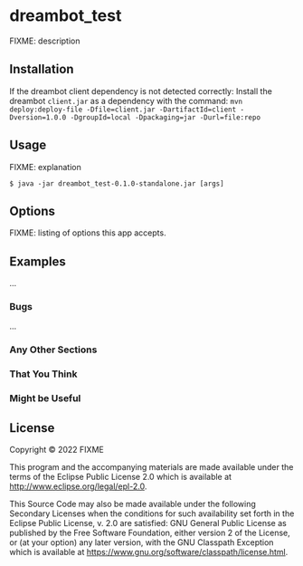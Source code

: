 # dreambot_test

FIXME: description

## Installation

If the dreambot client dependency is not detected correctly:
Install the dreambot `client.jar` as a dependency with the command:
`mvn deploy:deploy-file -Dfile=client.jar -DartifactId=client -Dversion=1.0.0 -DgroupId=local -Dpackaging=jar -Durl=file:repo`
## Usage

FIXME: explanation

    $ java -jar dreambot_test-0.1.0-standalone.jar [args]

## Options

FIXME: listing of options this app accepts.

## Examples

...

### Bugs

...

### Any Other Sections
### That You Think
### Might be Useful

## License

Copyright © 2022 FIXME

This program and the accompanying materials are made available under the
terms of the Eclipse Public License 2.0 which is available at
http://www.eclipse.org/legal/epl-2.0.

This Source Code may also be made available under the following Secondary
Licenses when the conditions for such availability set forth in the Eclipse
Public License, v. 2.0 are satisfied: GNU General Public License as published by
the Free Software Foundation, either version 2 of the License, or (at your
option) any later version, with the GNU Classpath Exception which is available
at https://www.gnu.org/software/classpath/license.html.
